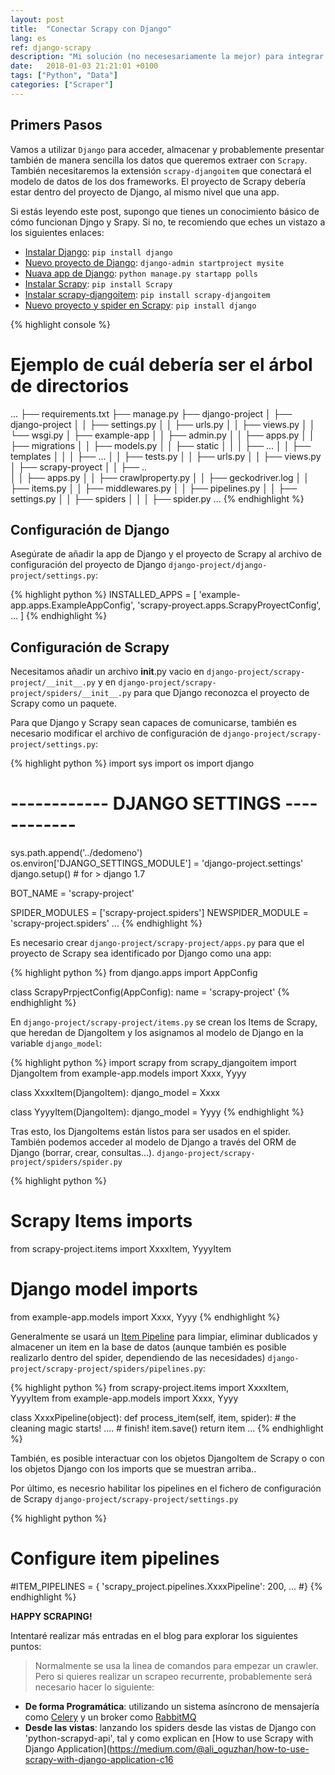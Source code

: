 ```yaml
---
layout: post
title:  "Conectar Scrapy con Django"
lang: es
ref: django-scrapy
description: "Mi solución (no necesesariamente la mejor) para integrar Django con Scrapy ."
date:   2018-01-03 21:21:01 +0100
tags: ["Python", "Data"]
categories: ["Scraper"]
---
```

## Primers Pasos

Vamos a utilizar `Django` para acceder, almacenar y probablemente presentar también de manera sencilla los datos que queremos extraer con `Scrapy`.
También necesitaremos la extensión `scrapy-djangoitem` que conectará el modelo de datos de los dos frameworks.
El proyecto de Scrapy debería estar dentro del proyecto de Django, al mismo nivel que una app.

Si estás leyendo este post, supongo que tienes un conocimiento básico de cómo funcionan Djngo y Srapy.
Si no, te recomiendo que eches un vistazo a los siguientes enlaces:

* [Instalar Django](https://docs.djangoproject.com/en/2.0/intro/install/): `pip install django`
* [Nuevo proyecto de Django](https://docs.djangoproject.com/en/2.0/intro/tutorial01/): `django-admin startproject mysite`
* [Nuava app de Django](https://docs.djangoproject.com/en/2.0/intro/tutorial01/): `python manage.py startapp polls`
* [Instalar Scrapy](https://doc.scrapy.org/en/latest/intro/install.html): `pip install Scrapy`
* [Instalar scrapy-djangoitem](https://github.com/scrapy-plugins/scrapy-djangoitem): `pip install scrapy-djangoitem`
* [Nuevo proyecto y spider en Scrapy](https://doc.scrapy.org/en/latest/intro/tutorial.html): `pip install django`

{% highlight console %}
# Ejemplo de cuál debería ser el árbol de directorios
...
├── requirements.txt
├── manage.py
├── django-project
│   ├── django-project
│   │   ├── settings.py
│   │   ├── urls.py
│   │   ├── views.py
│   │   └── wsgi.py
│   ├── example-app
│   │   ├── admin.py
│   │   ├── apps.py
│   │   ├── migrations
│   │   ├── models.py
│   │   ├── static
│   │   │   ├── ...
│   │   ├── templates
│   │   │   ├── ...
│   │   ├── tests.py
│   │   ├── urls.py
│   │   ├── views.py
│   ├── scrapy-proyect
│   │   ├── ..  
│   │   ├── apps.py
│   │   ├── crawlproperty.py
│   │   ├── geckodriver.log
│   │   ├── items.py
│   │   ├── middlewares.py
│   │   ├── pipelines.py
│   │   ├── settings.py
│   │   ├── spiders
│   │   │   ├── spider.py
...
{% endhighlight %}

## Configuración de Django 

Asegúrate de añadir la app de Django y el proyecto de Scrapy al archivo de configuración del proyecto de Django `django-project/django-project/settings.py`:

{% highlight python %}
INSTALLED_APPS = [
    'example-app.apps.ExampleAppConfig',
    'scrapy-proyect.apps.ScrapyProyectConfig',
    ...
]
{% endhighlight %}

## Configuración de Scrapy

Necesitamos añadir un archivo __init__.py vacio en `django-project/scrapy-project/__init__.py` y en `django-project/scrapy-project/spiders/__init__.py` para que Django reconozca el proyecto de Scrapy como un paquete.

Para que Django y Scrapy sean capaces de comunicarse, también es necesario modificar el archivo de configuración de `django-project/scrapy-project/settings.py`:

{% highlight python %}
import sys
import os
import django
# ------------ DJANGO SETTINGS ------------
sys.path.append('../dedomeno')
os.environ['DJANGO_SETTINGS_MODULE'] = 'django-project.settings'
django.setup()  # for > django 1.7

BOT_NAME = 'scrapy-project'

SPIDER_MODULES = ['scrapy-project.spiders']
NEWSPIDER_MODULE = 'scrapy-project.spiders'
...
{% endhighlight %}

Es necesario crear `django-project/scrapy-project/apps.py` para que el proyecto de Scrapy sea identificado por Django como una app:

{% highlight python %}
from django.apps import AppConfig

class ScrapyPrpjectConfig(AppConfig):
    name = 'scrapy-project'
{% endhighlight %}

En `django-project/scrapy-project/items.py` se crean los Items de Scrapy, que heredan de DjangoItem y los asignamos al modelo de Django en la variable `django_model`:

{% highlight python %}
import scrapy
from scrapy_djangoitem import DjangoItem
from example-app.models import Xxxx, Yyyy

class XxxxItem(DjangoItem):
    django_model = Xxxx

class YyyyItem(DjangoItem):
    django_model = Yyyy
{% endhighlight %}

Tras esto, los DjangoItems están listos para ser usados en el spider. También podemos acceder al modelo de Django a través del ORM de Django (borrar, crear, consultas...). `django-project/scrapy-project/spiders/spider.py`

{% highlight python %}
# Scrapy Items imports
from scrapy-project.items import XxxxItem, YyyyItem
# Django model imports
from example-app.models import Xxxx, Yyyy
{% endhighlight %}

Generalmente se usará un [Item Pipeline](https://doc.scrapy.org/en/latest/topics/item-pipeline.html) para limpiar, eliminar dublicados y almacener un item en la base de datos (aunque también es posible realizarlo dentro del spider, dependiendo de las necesidades) `django-project/scrapy-project/spiders/pipelines.py`:

{% highlight python %}
from scrapy-project.items import XxxxItem, YyyyItem
from example-app.models import  Xxxx, Yyyy

class XxxxPipeline(object):
    def process_item(self, item, spider):
        # the cleaning magic starts!
        ....
        # finish!
        item.save()
        return item
...
{% endhighlight %}

También, es posible interactuar con los objetos DjangoItem de Scrapy o con los objetos Django con los imports que se muestran arriba..

Por último, es necesrio habilitar los pipelines en el fichero de configuración de Scrapy `django-project/scrapy-project/settings.py` 

{% highlight python %}
# Configure item pipelines
#ITEM_PIPELINES = {
    'scrapy_project.pipelines.XxxxPipeline': 200,
    ...
#}
{% endhighlight %}

**HAPPY SCRAPING!**

Intentaré realizar más entradas en el blog para explorar los siguientes puntos:

>Normalmente se usa la linea de comandos para empezar un crawler. Pero si quieres realizar un scrapeo recurrente, probablemente será necesario hacer lo siguiente:
* **De forma Programática**: utilizando un sistema asíncrono de mensajería como [Celery](http://www.celeryproject.org/) y un broker como [RabbitMQ](https://www.rabbitmq.com/)
* **Desde las vistas**: lanzando los spiders desde las vistas de Django con 'python-scrapyd-api', tal y como explican en [How to use Scrapy with Django Application](https://medium.com/@ali_oguzhan/how-to-use-scrapy-with-django-application-c16